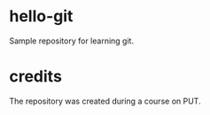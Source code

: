 # hello-git
Sample repository for learning git.
# credits
The repository was created during a course on PUT.
